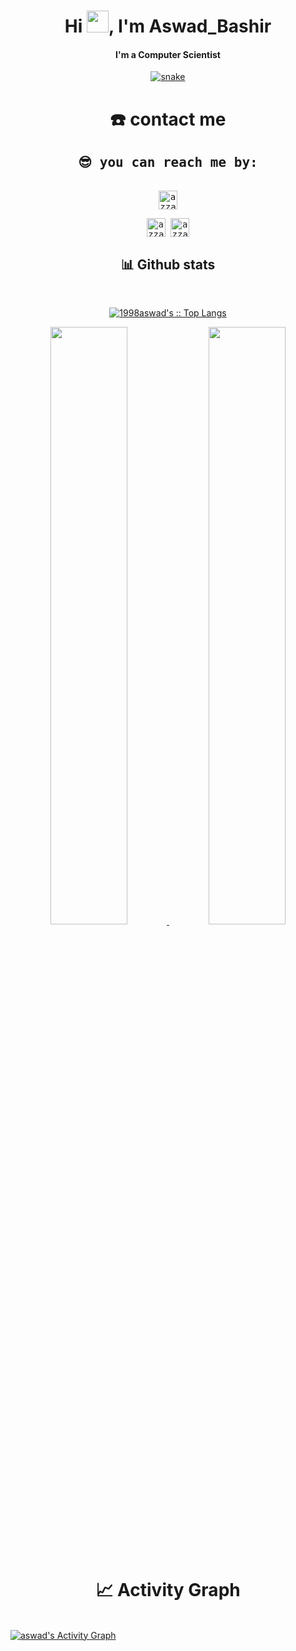 <div align="center">
<h1 align="center">Hi <img width="35" src="https://github.com/aswad98/aswad98/blob/main/resources/img/waving.gif">, I'm Aswad_Bashir</h1>
<h4 align="center">I'm a Computer Scientist</h4>
</div>

<div align="center">
  <a href="https://1999azzar.github.io/1999AZZAR/">
  <img  src="https://github.com/aswad98/aswad98/blob/main/resources/img/grid-snake.svg"
       alt="snake" /></a>
</div>

<div>
  <h1 align="center">☎️ contact me</h1>
<div>
  <samp>
    <h2 align="center">😎 you can reach me by:</h2>
    <p align="center">
      <br/>
      <a href="https://www.facebook.com/chentoo.bhatti/" target="blank"><img align="center"
         src="https://img.shields.io/badge/facebook-4267B2.svg?style=for-the-badge&logo=facebook&logoColor=white"
         alt="azzar" height="30"/></a>
    </p>
  <p align="center">
      <a href="https://wa.me/+923107033359" target="blank"><img align="center"
         src="https://img.shields.io/badge/whatsapp-4B7F1.svg?style=for-the-badge&logo=whatsapp&logoColor=white"
         alt="azzar" height="30"/></a>
      <a href="https://twitter.com/aswad_bashir2" target="blank"><img align="center"
         src="https://img.shields.io/badge/twitter-1DA1F2.svg?style=for-the-badge&logo=twittehttps://github.com/1999AZZAR/1999AZZAR/blob/main/resources/img/waving.gifr&logoColor=white"
         alt="azzar" height="30"/></a>
      <br>
    </p>
  </samp>
</div>
</div>

<div> 
  <div>
    <div>
    <h2 align="center"> 📊 Github stats </h2>
      </div>
      <br/>
        <p align="center">
          <a href="https://github.com/aswad98">
          <img src="https://github-readme-stats.vercel.app/api/top-langs/?username=aswad98&langs_count=6&theme=gruvbox&layout=compact&hide_border=true" alt="1998aswad's :: Top Langs" /></a>
        </p>
        <p align="center">
          <a href="https://github.com/aswad98">
          <img width="49.5%" src="https://github-readme-stats.vercel.app/api?username=aswad98&show_icons=true&theme=gruvbox&hide_border=true" />
          <img width="49.5%" src="https://github-readme-streak-stats.herokuapp.com/?user=aswad98&theme=gruvbox&hide_border=true" />
          </a>
       </p>
     <br>
  </div>    
</div>

<div>
  <div>
  <h1 align="center">📈 Activity Graph</h1>
    </div>
  <br/>
<a href="https://github.com/aswad98/github-readme-activity-graph"><img alt="aswad's Activity Graph" src="https://activity-graph.herokuapp.com/graph/?username=aswad98&bg_color=000&color=fff&line=00E676&point=fff&hide_border=true" /></a>
</div>



